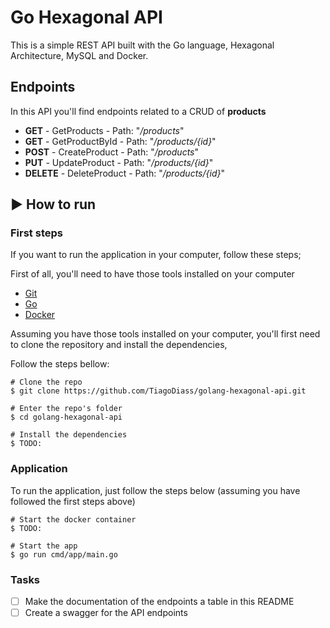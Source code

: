 # Go Hexagonal API

This is a simple REST API built with the Go language, Hexagonal Architecture, MySQL and Docker.

## Endpoints

In this API you'll find endpoints related to a CRUD of **products**

- **GET** - GetProducts - Path: "_/products_"
- **GET** - GetProductById - Path: "_/products/{id}_"
- **POST** - CreateProduct - Path: "_/products_"
- **PUT** - UpdateProduct - Path: "_/products/{id}_"
- **DELETE** - DeleteProduct - Path: "_/products/{id}_"

## :arrow_forward: How to run

### First steps

If you want to run the application in your computer, follow these steps;

First of all, you'll need to have those tools installed on your computer

- [Git](https://git-scm.com/)
- [Go](https://go.dev/)
- [Docker](https://www.docker.com/)

Assuming you have those tools installed on your computer, you'll first need to clone the repository and install the dependencies,

Follow the steps bellow:

```
# Clone the repo
$ git clone https://github.com/TiagoDiass/golang-hexagonal-api.git

# Enter the repo's folder
$ cd golang-hexagonal-api

# Install the dependencies
$ TODO:
```

### Application

To run the application, just follow the steps below (assuming you have followed the first steps above)

```
# Start the docker container
$ TODO:

# Start the app
$ go run cmd/app/main.go
```

### Tasks

- [ ] Make the documentation of the endpoints a table in this README
- [ ] Create a swagger for the API endpoints
